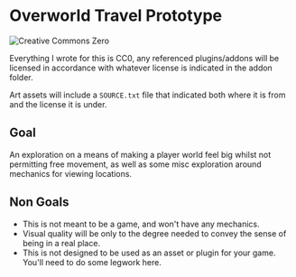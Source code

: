 # Overworld Travel Prototype

![Creative Commons Zero](https://mirrors.creativecommons.org/presskit/buttons/88x31/svg/cc-zero.svg)

Everything I wrote for this is CC0, any referenced plugins/addons will be licensed in accordance with whatever license is indicated in the addon folder.

Art assets will include a `SOURCE.txt` file that indicated both where it is from and the license it is under. 

## Goal

An exploration on a means of making a player world feel big whilst not permitting free movement, as well as some misc exploration around mechanics for viewing locations.

## Non Goals
  * This is not meant to be a game, and won't have any mechanics. 
  * Visual quality will be only to the degree needed to convey the sense of being in a real place.
  * This is not designed to be used as an asset or plugin for your game. You'll need to do some legwork here.